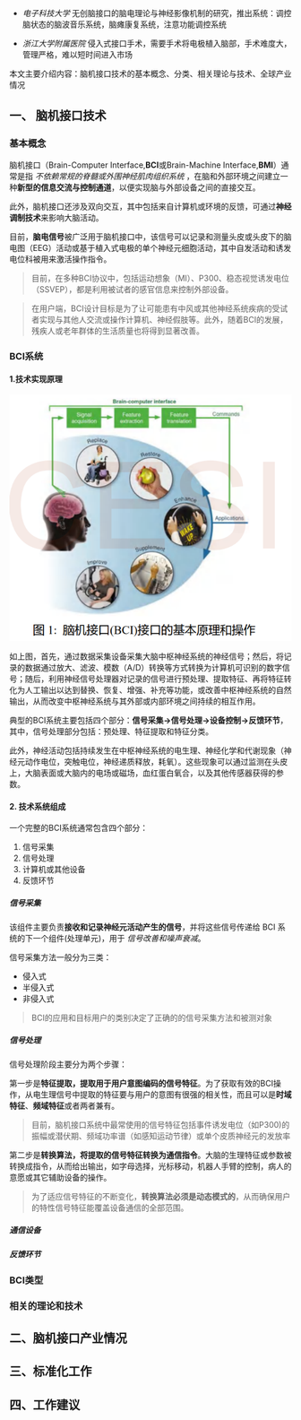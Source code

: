 - _电子科技大学_ 无创脑接口的脑电理论与神经影像机制的研究，推出系统：调控脑状态的脑波音乐系统，脑瘫康复系统，注意功能调控系统

- _浙江大学附属医院_ 侵入式接口手术，需要手术将电极植入脑部，手术难度大，管理严格，难以短时间进入市场

本文主要介绍内容：脑机接口技术的基本概念、分类、相关理论与技术、全球产业情况


## 一、 脑机接口技术

### 基本概念

  脑机接口（Brain-Computer Interface,**BCI**或Brain-Machine Interface,**BMI**）通常是指 _不依赖常规的脊髓或外围神经肌肉组织系统_ ，在脑和外部环境之间建立一种**新型的信息交流与控制通道**，以便实现脑与外部设备之间的直接交互。

  此外，脑机接口还涉及双向交互，其中包括来自计算机或环境的反馈，可通过**神经调制技术**来影响大脑活动。

  目前，**脑电信号**被广泛用于脑机接口中，该信号可以记录和测量头皮或头皮下的脑电图（EEG）活动或基于植入式电极的单个神经元细胞活动，其中自发活动和诱发电位科被用来激活操作指令。

> 目前，在多种BCI协议中，包括运动想象（MI）、P300、稳态视觉诱发电位（SSVEP），都是利用被试者的感官信息来控制外部设备。

> 在用户端，BCI设计目标是为了让可能患有中风或其他神经系统疾病的受试者实现与其他人交流或操作计算机、神经假肢等。此外，随着BCI的发展，残疾人或老年群体的生活质量也将得到显著改善。

### BCI系统

#### 1.技术实现原理

![图1](https://github.com/Boyka-SS/study/blob/master/images/Snipaste_2023-05-27_23-06-11.png)

  如上图，首先，通过数据采集设备采集大脑中枢神经系统的神经信号；然后，将记录的数据通过放大、滤波、模数（A/D）转换等方式转换为计算机可识别的数字信号；随后，利用神经信号处理器对记录的信号进行预处理、提取特征、再将特征转化为人工输出以达到替换、恢复、增强、补充等功能，或改善中枢神经系统的自然输出，从而改变中枢神经系统与其外部或内部环境之间持续的相互作用。

  典型的BCI系统主要包括四个部分：**信号采集->信号处理->设备控制->反馈环节**，其中，信号处理部分包括：预处理、特征提取和特征分类。
  
  此外，神经活动包括持续发生在中枢神经系统的电生理、神经化学和代谢现象（神经元动作电位，突触电位，神经递质释放，耗氧）。这些现象可以通过监测在头皮上，大脑表面或大脑内的电场或磁场，血红蛋白氧合，以及其他传感器获得的参数。

#### 2. 技术系统组成

一个完整的BCI系统通常包含四个部分：

1. 信号采集
2. 信号处理
3. 计算机或其他设备
4. 反馈环节

##### 信号采集

该组件主要负责**接收和记录神经元活动产生的信号**，并将这些信号传递给 BCI 系统的下一个组件(处理单元)，用于 _信号改善和噪声衰减_。

信号采集方法一般分为三类：

- 侵入式
- 半侵入式
- 非侵入式

> BCI的应用和目标用户的类别决定了正确的的信号采集方法和被测对象

##### 信号处理

信号处理阶段主要分为两个步骤：

第一步是**特征提取，提取用于用户意图编码的信号特征**。为了获取有效的BCI操作，从电生理信号中提取的特征要与用户的意图有很强的相关性，而且可以是**时域特征**、**频域特征**或者两者兼有。

> 目前，脑机接口系统中最常使用的信号特征包括事件诱发电位（如P300)的振幅或潜伏期、频域功率谱（如感知运动节律）或单个皮质神经元的发放率

第二步是**转换算法，将提取的信号特征转换为通信指令**。大脑的生理特征或参数被转换成指令，从而给出输出，如字母选择，光标移动，机器人手臂的控制，病人的意愿或其它辅助设备的操作。

> 为了适应信号特征的不断变化，**转换算法必须是动态模式的**，从而确保用户的特性信号特征能覆盖设备通信的全部范围。

##### 通信设备



##### 反馈环节


### BCI类型

### 相关的理论和技术


## 二、脑机接口产业情况

## 三、标准化工作



## 四、工作建议
